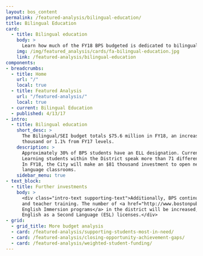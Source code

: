 ```yaml
---
layout: bos_content
permalink: /featured-analysis/bilingual-education/
title: Bilingual Education
card:
  - title: Bilingual education
    body: >
      Learn how much of the FY18 BPS budgeted is dedicated to bilingual education.
    img: /img/featured_analysis/cards/fa-bilingual-education.jpg
    link: /featured-analysis/bilingual-education
components:
- breadcrumbs:
  - title: Home
    url: "/"
    local: true
  - title: Featured Analysis
    url: "/featured-analysis/"
    local: true
  - current: Bilingual Education
  - published: 4/13/17
- intro:
  - title: Bilingual education
    short_desc: >
      The Bilingual/SEI budget totals $75.6 million in FY18, an increase of $800 
      thousand or 1.1% from FY17 levels.
    description: >
      Approximately 30% of BPS students have an ELL designation. Currently, English 
      Learning students within the District speak more than 71 different languages. 
      In FY18, the City will make an $81 thousand investment to open new dual 
      language classrooms. 
    sidebar_menu: true    
- text_block:
  - title: Further investments
    body: > 
      <div class="intro-text supporting-text">Additionally, BPS continues to make investments to expand ELL academic programs 
      and teacher training. The number of <a href="http://www.bostonpublicschools.org/Page/5888">Sheltered 
      English Immersion programs</a> in the district will be increased, as will the number of teachers with 
      English as a Second Language (ESL) licenses.</div>
- grid:
  - grid_title: More budget analysis
  - card: /featured-analysis/supporting-students-most-in-need/
  - card: /featured-analysis/closing-opportunity-achievement-gaps/
  - card: /featured-analysis/weighted-student-funding/
---
```


